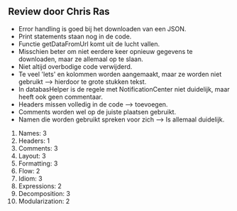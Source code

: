 ## Review door Chris Ras

* Error handling is goed bij het downloaden van een JSON.
* Print statements staan nog in de code.
* Functie getDataFromUrl komt uit de lucht vallen.
* Misschien beter om niet eerdere keer opnieuw gegevens te downloaden, maar ze allemaal op te slaan.
* Niet altijd overbodige code verwijderd.
* Te veel 'lets' en kolommen worden aangemaakt, maar ze worden niet gebruikt --> hierdoor te grote stukken tekst.
* In databasHelper is de regele met NotificationCenter niet duidelijk, maar heeft ook geen commentaar.
* Headers missen volledig in de code --> toevoegen.
* Comments worden wel op de juiste plaatsen gebruikt.
* Namen die worden gebruikt spreken voor zich --> Is allemaal duidelijk.

1. Names: 3
2. Headers: 1
3. Comments: 3
4. Layout: 3
5. Formatting: 3
6. Flow: 2
7. Idiom: 3
8. Expressions: 2
9. Decomposition: 3
10. Modularization: 2

